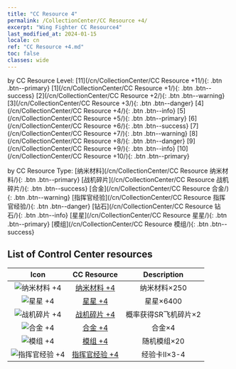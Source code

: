 ```yaml
---
title: "CC Resource 4"
permalink: /CollectionCenter/CC Resource +4/
excerpt: "Wing Fighter CC Resource4"
last_modified_at: 2024-01-15
locale: cn
ref: "CC Resource +4.md"
toc: false
classes: wide
---
```


  by CC Resource Level:  [11](/cn/CollectionCenter/CC Resource +11/){: .btn .btn--primary}   [1](/cn/CollectionCenter/CC Resource +1/){: .btn .btn--success}   [2](/cn/CollectionCenter/CC Resource +2/){: .btn .btn--warning}   [3](/cn/CollectionCenter/CC Resource +3/){: .btn .btn--danger}   [4](/cn/CollectionCenter/CC Resource +4/){: .btn .btn--info}   [5](/cn/CollectionCenter/CC Resource +5/){: .btn .btn--primary}   [6](/cn/CollectionCenter/CC Resource +6/){: .btn .btn--success}   [7](/cn/CollectionCenter/CC Resource +7/){: .btn .btn--warning}   [8](/cn/CollectionCenter/CC Resource +8/){: .btn .btn--danger}   [9](/cn/CollectionCenter/CC Resource +9/){: .btn .btn--info}   [10](/cn/CollectionCenter/CC Resource +10/){: .btn .btn--primary} 

  by CC Resource Type:  [纳米材料](/cn/CollectionCenter/CC Resource 纳米材料/){: .btn .btn--primary}   [战机碎片](/cn/CollectionCenter/CC Resource 战机碎片/){: .btn .btn--success}   [合金](/cn/CollectionCenter/CC Resource 合金/){: .btn .btn--warning}   [指挥官经验](/cn/CollectionCenter/CC Resource 指挥官经验/){: .btn .btn--danger}   [钻石](/cn/CollectionCenter/CC Resource 钻石/){: .btn .btn--info}   [星星](/cn/CollectionCenter/CC Resource 星星/){: .btn .btn--primary}   [模组](/cn/CollectionCenter/CC Resource 模组/){: .btn .btn--success} 

## List of Control Center resources

  |   Icon |      CC Resource        |   Description   |
  |:------:|:---------------:|:---------------:|
  | ![纳米材料 +4](/images/cc/CC_Nano_Material_4_p.png) | [纳米材料 +4](/cn/CollectionCenter/纳米材料_4/) | 纳米材料×250 |
  | ![星星 +4](/images/cc/CC_Star_4_p.png) | [星星 +4](/cn/CollectionCenter/星星_4/) | 星星×6400 |
  | ![战机碎片 +4](/images/cc/CC_Fighter_Shard_4_p.png) | [战机碎片 +4](/cn/CollectionCenter/战机碎片_4/) | 概率获得SR飞机碎片×2 |
  | ![合金 +4](/images/cc/CC_Alloy_Plate_4_p.png) | [合金 +4](/cn/CollectionCenter/合金_4/) | 合金×4 |
  | ![模组 +4](/images/cc/CC_Module_4_p.png) | [模组 +4](/cn/CollectionCenter/模组_4/) | 随机模组×20 |
  | ![指挥官经验 +4](/images/cc/CC_Commander_EXP_Card_4_p.png) | [指挥官经验 +4](/cn/CollectionCenter/指挥官经验_4/) | 经验卡II×3-4 |
